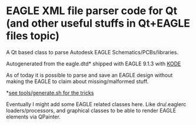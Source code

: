 # EAGLE XML file parser code for Qt (and other useful stuffs in Qt+EAGLE files topic)

A Qt based class to parse Autodesk EAGLE Schematics/PCBs/libraries.

Autogenerated from the eagle.dtd* shipped with EAGLE 9.1.3 with [KODE](https://github.com/martonmiklos/kode "KODE")

As of today it is possible to parse and save an EAGLE design without making the EAGLE to claim about missing/malformed stuff.

*[see tools/generate.sh for the tricks](../../blob/master/tools/generate.sh) 


Eventually I might add some EAGLE related classes here. Like dru/.eaglerc loaders/processors, and graphical classes to be able to render EAGLE elements via QPainter.
